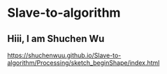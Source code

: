 # Slave-to-algorithm


## Hiii, I am Shuchen Wu

https://shuchenwuu.github.io/Slave-to-algorithm/Processing/sketch_beginShape/index.html
